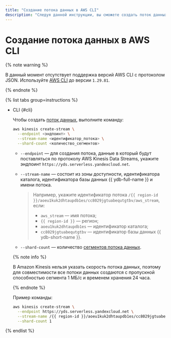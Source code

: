 ```yaml
---
title: "Создание потока данных в AWS CLI"
description: "Следуя данной инструкции, вы сможете создать поток данных в AWS CLI."
---
```


# Создание потока данных в AWS CLI

{% note warning %}

В данный момент отсутствует поддержка версий AWS CLI с протоколом JSON. Используйте [AWS CLI](https://docs.aws.amazon.com/AWSSimpleQueueService/latest/SQSDeveloperGuide/sqs-json-faqs.html#json-protocol-getting-started) до версии `1.29.81`.

{% endnote %}

{% list tabs group=instructions %}

- CLI {#cli}

  Чтобы создать [поток данных](../../concepts/glossary.md#stream-concepts), выполните команду:

  ```bash
  aws kinesis create-stream \
    --endpoint <эндпоинт> \
    --stream-name <идентификатор_потока> \
    --shard-count <количество_сегментов>
  ```

  * `--endpoint` — для создания потока, данные в который будут поставляться по протоколу AWS Kinesis Data Streams, укажите эндпоинт `https://yds.serverless.yandexcloud.net`.
  * `--stream-name` — состоит из зоны доступности, идентификатора каталога, идентификатора базы данных {{ ydb-full-name }} и имени потока.

     >Например, укажите идентификатор потока `/{{ region-id }}/aoeu1kuk2dhtaupdb1es/cc8029jgtuabequtgtbv/aws_stream`, если:
     >* `aws_stream` — имя потока;
     >* `{{ region-id }}` — регион;
     >* `aoeu1kuk2dhtaupdb1es` — идентификатор каталога;
     >* `cc8029jgtuabequtgtbv` — идентификатор базы данных {{ ydb-short-name }}.
  * `--shard-count` — количество [сегментов потока данных](../../concepts/glossary.md#shard).

  {% note info %}

  В Amazon Kinesis нельзя указать скорость потока данных, поэтому для совместимости все потоки данных создаются с пропускной способностью сегмента 1 МБ/с и временем хранения 24 часа.

  {% endnote %}

  Пример команды:

  ```bash
  aws kinesis create-stream \
    --endpoint https://yds.serverless.yandexcloud.net \
    --stream-name /{{ region-id }}/aoeu1kuk2dhtaupdb1es/cc8029jgtuabequtgtbv/aws_stream \
    --shard-count 1
  ```

{% endlist %}
